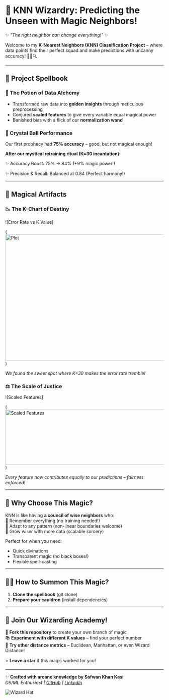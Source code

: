 # 🔮 KNN Wizardry: Predicting the Unseen with Magic Neighbors!  

✨ *"The right neighbor can change everything!"* ✨  

Welcome to my **K-Nearest Neighbors (KNN) Classification Project** – where data points find their perfect squad and make predictions with uncanny accuracy! 🧙‍♂️🔍  

---

## 🌟 Project Spellbook  

### 🧪 The Potion of Data Alchemy  
- Transformed raw data into **golden insights** through meticulous preprocessing  
- Conjured **scaled features** to give every variable equal magical power  
- Banished bias with a flick of our **normalization wand**  

### 🔮 Crystal Ball Performance  
Our first prophecy had **75% accuracy** – good, but not magical enough!  

**After our mystical retraining ritual (K=30 incantation):**  

✨ Accuracy Boost: 75% → 84% (+9% magic power!)

✨ Precision & Recall: Balanced at 0.84 (Perfect harmony!)

---

## 🎩 Magical Artifacts  

### 📉 The K-Chart of Destiny  
![Error Rate vs K Value]

(<img width="588" height="401" alt="Plot" src="https://github.com/user-attachments/assets/23c4be87-3cb0-40dd-a82e-135faaf67bfa" />)  

*We found the sweet spot where K=30 makes the error rate tremble!*  

### ⚖️ The Scale of Justice  
![Scaled Features]

(<img width="687" height="175" alt="Scaled Features" src="https://github.com/user-attachments/assets/7e1bf5df-ce5a-4cb0-9bcd-ee4e5207e2d2" />)  

*Every feature now contributes equally to our predictions – fairness enforced!*  

---

## 🏰 Why Choose This Magic?  

KNN is like having **a council of wise neighbors** who:  
🔹 Remember everything (no training needed!)  
🔹 Adapt to any pattern (non-linear boundaries welcome)  
🔹 Grow wiser with more data (scalable sorcery)  

Perfect for when you need:  
- Quick divinations  
- Transparent magic (no black boxes!)  
- Flexible spell-casting  

---

## 🧙‍♂️ How to Summon This Magic?  

1. **Clone the spellbook** (git clone)  
2. **Prepare your cauldron** (install dependencies)   

---

## 🤝 Join Our Wizarding Academy!  

🔮 **Fork this repository** to create your own branch of magic  
📚 **Experiment with different K values** – find your perfect number  
🌌 **Try other distance metrics** – Euclidean, Manhattan, or even Wizard Distance!  

⭐ **Leave a star** if this magic worked for you!  

---

✨ **Crafted with arcane knowledge by Safwan Khan Kasi**  
*DS/ML Enthusiast | [GitHub](https://github.com/safikasi) | [LinkedIn](https://www.linkedin.com/in/safwan-kasi-2b5358292/)*  

![Wizard Hat](https://media.giphy.com/media/3o7TKSjRrfIPjeiVyM/giphy.gif)  
 
